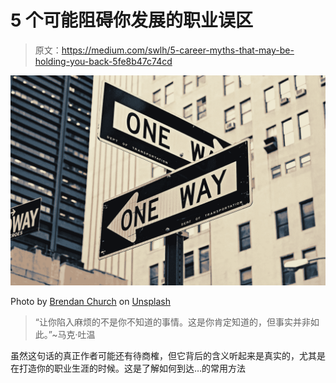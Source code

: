 # 5 个可能阻碍你发展的职业误区

> 原文：<https://medium.com/swlh/5-career-myths-that-may-be-holding-you-back-5fe8b47c74cd>

![](img/c8e5e84a12de4608b5f3ad5716b6913b.png)

Photo by [Brendan Church](https://unsplash.com/@bdchu614?utm_source=unsplash&utm_medium=referral&utm_content=creditCopyText) on [Unsplash](https://unsplash.com/search/photos/career?utm_source=unsplash&utm_medium=referral&utm_content=creditCopyText)

> “让你陷入麻烦的不是你不知道的事情。这是你肯定知道的，但事实并非如此。”~马克·吐温

虽然这句话的真正作者可能还有待商榷，但它背后的含义听起来是真实的，尤其是在打造你的职业生涯的时候。这是了解如何到达…的常用方法